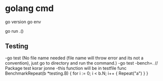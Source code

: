 # golang cmd
go version
go env

go run .()

## Testing
-go test (No file name needed (file name will throw error and its not a convention), just go to directory and run the command.)
-go test -bench=.   // Package test korar jonne
-this function will be in testfile
func BenchmarkRepeat(b *testing.B) {
    for i := 0; i < b.N; i++ {
        Repeat("a")
    }
}
